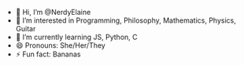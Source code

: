 - 👋 Hi, I’m @NerdyElaine
- 👀 I’m interested in Programming, Philosophy, Mathematics, Physics, Guitar 
- 🌱 I’m currently learning JS, Python, C
- 😄 Pronouns: She/Her/They
- ⚡ Fun fact: Bananas
